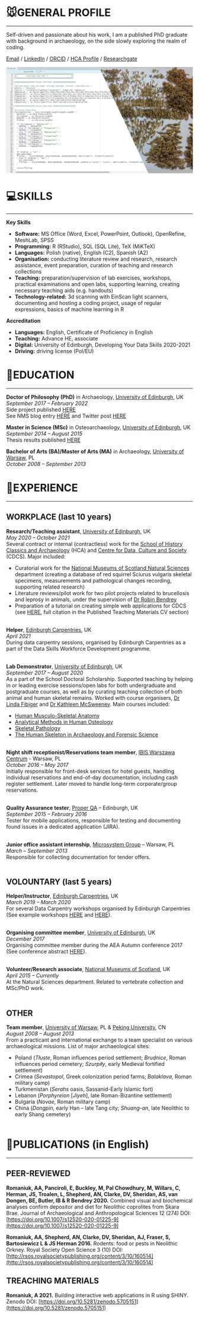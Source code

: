 # 🐭GENERAL PROFILE
---

Self-driven and passionate about his work, I am a published PhD graduate with background in archaeology, on the side slowly exploring the realm of coding.

[Email](mailto:andrzej9001@gmail.com) / [LinkedIn](https://www.linkedin.com/in/andrzej-aleksander-romaniuk-74145292/) / [ORCID](https://orcid.org/0000-0002-4977-9241) / [HCA Profile](https://www.ed.ac.uk/profile/andrzej-romaniuk) / [Researchgate](https://www.researchgate.net/profile/Andrzej-Romaniuk)

![Everything can be classified, as long as you have appropriate data](Background.jpg)


# 💻SKILLS
---

**Key Skills**
-	**Software:**          MS Office (Word, Excel, PowerPoint, Outlook), OpenRefine, MeshLab, SPSS
-	**Programming:**       R (RStudio), SQL (SQL Lite), TeX (MiKTeX)
-	**Languages:**         Polish (native), English (C2), Spanish (A2)
-	**Organisation:**      conducting literature review and research, research assistance, event preparation, curation of teaching and research collections
-	**Teaching:**          preparation/supervision of lab exercises, workshops, practical examinations and
                     open labs, supporting learning, creating necessary teaching aids (e.g. handouts)
-	**Technology-related:**  3d scanning with EinScan light scanners, documenting and hosting a coding project, usage of regular expressions, basics of machine learning in R

**Accreditation**
-	**Languages:**        English, Certificate of Proficiency in English
-	**Teaching:**          Advance HE, associate
-	**Digital:**           University of Edinburgh, Developing Your Data Skills 2020-2021
-	**Driving:**           driving license (Pol/EU)

# 🔬EDUCATION
---

**Doctor of Philosophy (PhD)** in Archaeology, [University of Edinburgh](https://www.ed.ac.uk/history-classics-archaeology), UK <br>
*September 2017 – February 2022* <br>
Side project published [HERE](https://doi.org/10.1007/s12520-020-01225-9) <br>
See NMS blog entry [HERE](https://blog.nms.ac.uk/2018/04/04/of-voles-and-men/) and Twitter post [HERE](https://blog.nms.ac.uk/2018/04/04/of-voles-and-men/) <br>

**Master in Science (MSc)** in Osteoarchaeology, [University of Edinburgh](https://www.ed.ac.uk/history-classics-archaeology), UK <br>
*September 2014 – August 2015* <br>
Thesis results published [HERE](http://rsos.royalsocietypublishing.org/content/3/10/160514) <br>

**Bachelor of Arts (BA)/Master of Arts (MA)** in Archaeology, [University of Warsaw](https://www.archeologia.uw.edu.pl/en/new-main-page/), PL <br>
*October 2008 – September 2013* <br>

# 🔨EXPERIENCE
---

## WORKPLACE (last 10 years)

**Research/Teaching assistant**, [University of Edinburgh](https://www.ed.ac.uk/history-classics-archaeology), UK <br>
*May 2020 – October 2021*<br>
Several contract or internal (contractless) work for the [School of History Classics and Archaeology](https://www.ed.ac.uk/history-classics-archaeology) (HCA) and [Centre for Data, Culture and Society](https://www.cdcs.ed.ac.uk/) (CDCS). Major included:<br>
-	Curatorial work for the [National Museums of Scotland Natural Sciences](https://www.nms.ac.uk/collections-research/collections-departments/natural-sciences/) department (creating a database of red squirrel Sciurus vulgaris skeletal specimens, measurements and pathological changes recording, supporting related research)
-	Literature reviews/pilot work for two pilot projects related to brucellosis and leprosy in animals, under the supervision of [Dr Robin Bendrey](https://www.ed.ac.uk/history-classics-archaeology/about-us/staff-profiles/profile_academic.php?search=2&uun=rbendrey)
-	Preparation of a tutorial on creating simple web applications for CDCS (see [HERE](https://doi.org/10.5281/zenodo.5705151), full citation in the Published Teaching Materials CV section)<br><br>

**Helper**, [Edinburgh Carpentries](https://edcarp.github.io/), UK<br>
*April 2021* <br>
During data carpentry sessions, organised by Edinburgh Carpentries as a part of the Data Skills Workforce Development programme.<br><br>


**Lab Demonstrator**, [University of Edinburgh](https://www.ed.ac.uk/history-classics-archaeology), UK <br>
*September 2017 – August 2020*  <br>
As a part of the School Doctoral Scholarship. Supported teaching by helping in or leading exercise sessions/open labs for both undergraduate and postgraduate courses, as well as by curating teaching collection of both animal and human skeletal remains. Worked with course organisers, [Dr Linda Fibiger](https://www.ed.ac.uk/history-classics-archaeology/about-us/staff-profiles/profile_tab1_academic.php?uun=lfibiger) and [Dr Kathleen McSweeney](https://www.ed.ac.uk/history-classics-archaeology/about-us/staff-profiles/profile_academic.php?search=8&uun=kmcsween). Main courses included:  <br> 
-	[Human Musculo-Skeletal Anatomy](http://www.drps.ed.ac.uk/15-16/dpt/cxpghc11367.htm)
-	[Analytical Methods in Human Osteology](http://www.drps.ed.ac.uk/16-17/dpt/cxpghc11230.htm)
-	[Skeletal Pathology](http://www-test.drps.ed.ac.uk/16-17/dpt/cxpghc11231.htm)
-	[The Human Skeleton in Archaeology and Forensic Science](http://www.drps.ed.ac.uk/20-21/dpt/cxarca08014.htm) <br><br>


**Night shift receptionist/Reservations team member**, [IBIS Warszawa Centrum](https://all.accor.com/hotel/2894/index.pl.shtml) - Warsaw, PL  <br>
*October 2016 – May 2017*   <br>
Initially responsible for front-desk services for hotel guests, handling individual reservations and end-of-day documentation, including cash register settlement. Later moved to handle long-term corporate/group reservations.<br><br>


**Quality Assurance tester**, [Proper QA](https://www.properqa.com/) – Edinburgh, UK  <br>
*September 2015 – February 2016* <br>
Tester for mobile applications, responsible for testing and documenting found issues in a dedicated application (JIRA). <br><br>


**Junior office assistant internship**, [Microsystem Group](https://gb.kompass.com/c/microsystem-group-andrzej-synejko-i-joanna-synejko-sp-j/pl080693/) – Warsaw, PL <br>
*March – September 2013* <br>
Responsible for collecting documentation for tender offers. <br><br>


## VOLOUNTARY (last 5 years)

**Helper/Instructor**, [Edinburgh Carpentries](https://edcarp.github.io/), UK <br>
*March 2019 – March 2020* <br>
For several Data Carpentry workshops organised by Edinburgh Carpentries (See example workshops [HERE](https://edcarp.github.io/2019-02-18-edinburgh-business-school/) and [HERE](https://edcarp.github.io/2019-05-06-edinburgh/)).<br><br>


**Organising committee member**, [University of Edinburgh](https://www.ed.ac.uk/history-classics-archaeology), UK <br>
*December 2017* <br>
Organising committee member during the AEA Autumn conference 2017 (See conference abstract [HERE](https://www.ed.ac.uk/files/atoms/files/aea_conference_final_programme.pdf)). <br><br>


**Volunteer/Research associate**, [National Museums of Scotland](https://www.nms.ac.uk/collections-research/collections-departments/natural-sciences/), UK <br>
*April 2015 – Currently* <br>
At the Natural Sciences department. Related to vertebrate collection and MSc/PhD work. <br><br>


## OTHER

**Team member**, [University of Warsaw](https://www.archeologia.uw.edu.pl/en/new-main-page/), PL & [Peking University](http://archaeology.pku.edu.cn/), CN  <br>
*August 2008 – August 2013* <br>
From a practicant and international exchange to a team specialist on various archaeological missions. List of major archaeological sites: <br>
-	Poland (*Tłuste*, Roman influences period settlement; *Brudnice*, Roman influences period cemetery; *Szurpiły*, early Medieval fortified settlement)
-	Crimea (*Sevastopol*, Greek colonization period farms; *Balaklava*, Roman military camp)
-	Turkmenistan (*Serahs* oasis, Sassanid-Early Islamic fort)
-	Lebanon (*Porphyreion* [*Jiyeh*], late Roman-Bizantine settlement)
-	Bulgaria (*Novae*, Roman military camp)
-	China (*Dongpin*, early Han – late Tang city; *Shuang-an*, late Neolithic to early Shang cemetery) <br><br>


# 📖PUBLICATIONS (in English)
---

## PEER-REVIEWED

**Romaniuk, AA, Panciroli, E, Buckley, M, Pal Chowdhury, M, Willars, C, Herman, JS, Troalen, L, Shepherd, AN, Clarke, DV, Sheridan, AS, van Dongen, BE, Butler, IB & R Bendrey 2020.** Combined visual and biochemical analyses confirm depositor and diet for Neolithic coprolites from Skara Brae. Journal of Archaeological and Anthropological Sciences 12 (274) DOI: [https://doi.org/10.1007/s12520-020-01225-9](https://doi.org/10.1007/s12520-020-01225-9)

**Romaniuk, AA, Shepherd, AN, Clarke, DV, Sheridan, AJ, Fraser, S, Bartosiewicz L & JS Herman 2016.** Rodents: food or pests in Neolithic Orkney. Royal Society Open Science 3 (10) DOI: [http://rsos.royalsocietypublishing.org/content/3/10/160514](http://rsos.royalsocietypublishing.org/content/3/10/160514)

  
## TREACHING MATERIALS
  
**Romaniuk, A 2021.** Building interactive web applications in R using SHINY. Zenodo DOI: [https://doi.org/10.5281/zenodo.5705151](https://doi.org/10.5281/zenodo.5705151)

